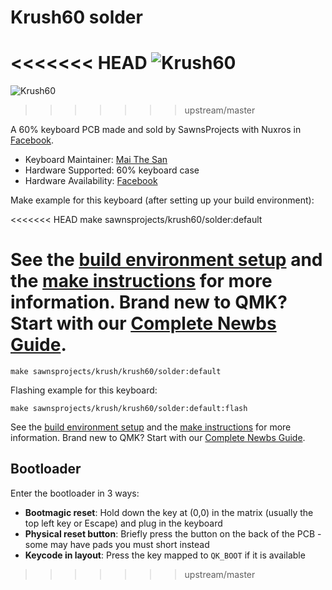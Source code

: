 # Krush60 solder

<<<<<<< HEAD
![Krush60](https://cdn.discordapp.com/attachments/898507964942536715/906171092916391956/252763374_2899749087003964_8763371038132517512_n.png)
=======
![Krush60](https://i.imgur.com/v8n2ED7h.jpeg)
>>>>>>> upstream/master

A 60% keyboard PCB made and sold by SawnsProjects with Nuxros in [Facebook](https://www.facebook.com/groups/vnmkmarket/posts/1412997345762674). 

* Keyboard Maintainer: [Mai The San](https://github.com/MaiTheSan)
* Hardware Supported: 60% keyboard case
* Hardware Availability: [Facebook](https://www.facebook.com/groups/vnmkmarket/posts/1412997345762674)

Make example for this keyboard (after setting up your build environment):

<<<<<<< HEAD
    make sawnsprojects/krush60/solder:default

See the [build environment setup](https://docs.qmk.fm/#/getting_started_build_tools) and the [make instructions](https://docs.qmk.fm/#/getting_started_make_guide) for more information. Brand new to QMK? Start with our [Complete Newbs Guide](https://docs.qmk.fm/#/newbs).
=======
    make sawnsprojects/krush/krush60/solder:default

Flashing example for this keyboard:

    make sawnsprojects/krush/krush60/solder:default:flash

See the [build environment setup](https://docs.qmk.fm/#/getting_started_build_tools) and the [make instructions](https://docs.qmk.fm/#/getting_started_make_guide) for more information. Brand new to QMK? Start with our [Complete Newbs Guide](https://docs.qmk.fm/#/newbs).

## Bootloader

Enter the bootloader in 3 ways:

* **Bootmagic reset**: Hold down the key at (0,0) in the matrix (usually the top left key or Escape) and plug in the keyboard
* **Physical reset button**: Briefly press the button on the back of the PCB - some may have pads you must short instead
* **Keycode in layout**: Press the key mapped to `QK_BOOT` if it is available
>>>>>>> upstream/master
